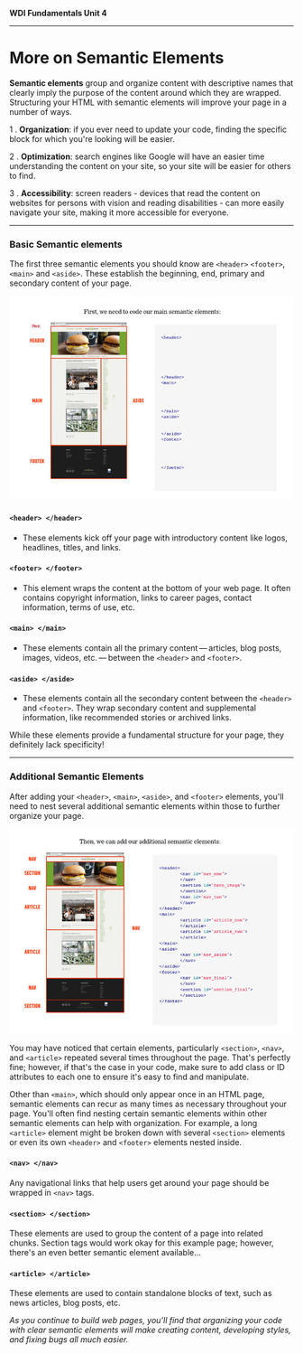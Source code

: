 **WDI Fundamentals Unit 4**

---

# More on Semantic Elements

**Semantic elements** group and organize content with descriptive names that clearly imply the purpose of the content around which they are wrapped. Structuring your HTML with semantic elements will improve your page in a number of ways.

  1 . **Organization**: if you ever need to update your code, finding the specific block for which you're looking will be easier.

  2 . **Optimization**: search engines like Google will have an easier time understanding the content on your site, so your site will be easier for others to find.

  3 . **Accessibility**: screen readers - devices that read the content on websites for persons with vision and reading disabilities - can more easily navigate your site, making it more accessible for everyone.

---
### Basic Semantic elements

The first three semantic elements you should know are `<header>` `<footer>`, `<main>` and `<aside>`. These establish the beginning, end, primary and secondary content of your page.

![](../assets/elkwebdesign/semantic2.png)

#### `<header> </header>`
  * These elements kick off your page with introductory content like logos, headlines, titles, and links.

#### `<footer> </footer>`
  * This element wraps the content at the bottom of your web page. It often contains copyright information, links to career pages, contact information, terms of use, etc.

#### `<main> </main>`
  * These elements contain all the primary content — articles, blog posts, images, videos, etc. — between the `<header>` and `<footer>`.

#### `<aside> </aside>`
  * These elements contain all the secondary content between the `<header>` and `<footer>`. They wrap secondary content and supplemental information, like recommended stories or archived links.

While these elements provide a fundamental structure for your page, they definitely lack specificity!

---

### Additional Semantic Elements

After adding your `<header>`, `<main>`, `<aside>`, and `<footer>` elements, you'll need to nest several additional semantic elements within those to further organize your page.

![](../assets/elkwebdesign/semantic.png)

You may have noticed that certain elements, particularly `<section>`, `<nav>`, and `<article>` repeated several times throughout the page. That's perfectly fine; however, if that's the case in your code, make sure to add class or ID attributes to each one to ensure it's easy to find and manipulate.

Other than `<main>`, which should only appear once in an HTML page, semantic elements can recur as many times as necessary throughout your page. You'll often find nesting certain semantic elements within other semantic elements can help with organization. For example, a long `<article>` element might be broken down with several `<section>` elements or even its own `<header>` and `<footer>` elements nested inside.

#### `<nav> </nav>`
Any navigational links that help users get around your page should be wrapped in `<nav>` tags.

#### `<section> </section>`
These elements are used to group the content of a page into related chunks. Section tags would work okay for this example page; however, there's an even better semantic element available...

#### `<article> </article>`
These elements are used to contain standalone blocks of text, such as news articles, blog posts, etc.

*As you continue to build web pages, you’ll find that organizing your code with clear semantic elements will make creating content, developing styles, and fixing bugs all much easier.*
